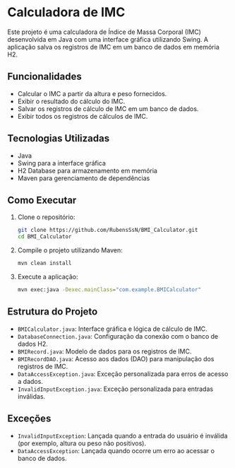 # Calculadora de IMC

Este projeto é uma calculadora de Índice de Massa Corporal (IMC) desenvolvida em Java com uma interface gráfica utilizando Swing. A aplicação salva os registros de IMC em um banco de dados em memória H2.

## Funcionalidades

- Calcular o IMC a partir da altura e peso fornecidos.
- Exibir o resultado do cálculo do IMC.
- Salvar os registros de cálculo de IMC em um banco de dados.
- Exibir todos os registros de cálculos de IMC.

## Tecnologias Utilizadas

- Java
- Swing para a interface gráfica
- H2 Database para armazenamento em memória
- Maven para gerenciamento de dependências

## Como Executar

1. Clone o repositório:
    ```bash
    git clone https://github.com/RubensSsN/BMI_Calculator.git
    cd BMI_Calculator
    ```

2. Compile o projeto utilizando Maven:
    ```bash
    mvn clean install
    ```

3. Execute a aplicação:
    ```bash
    mvn exec:java -Dexec.mainClass="com.example.BMICalculator"
    ```

## Estrutura do Projeto

- `BMICalculator.java`: Interface gráfica e lógica de cálculo de IMC.
- `DatabaseConnection.java`: Configuração da conexão com o banco de dados H2.
- `BMIRecord.java`: Modelo de dados para os registros de IMC.
- `BMIRecordDAO.java`: Acesso aos dados (DAO) para manipulação dos registros de IMC.
- `DataAccessException.java`: Exceção personalizada para erros de acesso a dados.
- `InvalidInputException.java`: Exceção personalizada para entradas inválidas.

## Exceções

- `InvalidInputException`: Lançada quando a entrada do usuário é inválida (por exemplo, altura ou peso não positivos).
- `DataAccessException`: Lançada quando ocorre um erro ao acessar o banco de dados.
